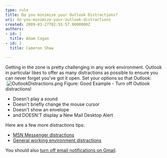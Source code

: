 ```yaml
---
type: rule
title: Do you minimize your Outlook Distractions?
uri: do-you-minimize-your-outlook-distractions
created: 2009-03-27T02:55:57.0000000Z
authors:
- id: 1
  title: Adam Cogan
- id: 2
  title: Cameron Shaw

---
```


 Getting in the zone is pretty challenging in any work environment. Outlook in particular likes to offer as many distractions as possible to ensure you can never forget you've got it open. Set your options so that Outlook: <br>
    ![OutlookDistractions.png](/PublishingImages/OutlookDistractions.png) Figure: Good Example - Turn off Outlook distractions!
- Doesn't play a sound
- Doesn't briefly change the mouse cursor
- Doesn't show an envelope
- and DOESN'T display a New Mail Desktop Alert


Here are a few more distractions tips:

- [MSN Messenger distractions](http&#58;//www.ssw.com.au/ssw/Standards/Rules/RulestoBetterInstantMessenger.aspx#MinimiseMSNMessengerDistractions)
- [General working environment distractions](/_layouts/15/FIXUPREDIRECT.ASPX?WebId=3dfc0e07-e23a-4cbb-aac2-e778b71166a2&amp;TermSetId=07da3ddf-0924-4cd2-a6d4-a4809ae20160&amp;TermId=d65f17a0-2354-4793-9481-7dc2eea0e559)​


You should also [turn off email notifications on Gmail](https&#58;//support.google.com/mail/answer/1075549).


